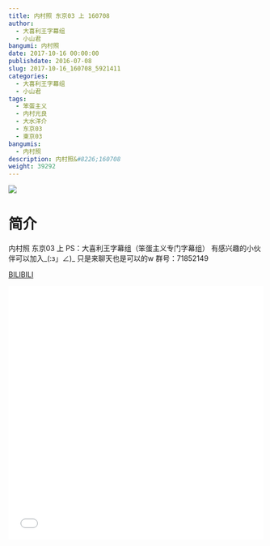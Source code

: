 ```yaml
---
title: 内村照 东京03 上 160708
author: 
  - 大喜利王字幕组
  - 小山君
bangumi: 内村照
date: 2017-10-16 00:00:00
publishdate: 2016-07-08
slug: 2017-10-16_160708_5921411
categories: 
  - 大喜利王字幕组
  - 小山君
tags: 
  - 笨蛋主义
  - 内村光良
  - 大水洋介
  - 东京03
  - 東京03
bangumis: 
  - 内村照
description: 内村照&#8226;160708
weight: 39292
---
```


![](https://i.imgur.com/dVGkBKG.jpg)

# 简介  
内村照 东京03 上  PS：大喜利王字幕组（笨蛋主义专门字幕组） 
有感兴趣的小伙伴可以加入_(:з」∠)_  只是来聊天也是可以的w
群号：71852149

  [BILIBILI](https://www.bilibili.com/video/av5921411/)


<div class="vcontainer">  <iframe class='video' src="//www.bilibili.com/blackboard/player.html?cid=9613890&aid=5921411" width="100%" height="500" frameborder="0" allowfullscreen="allowfullscreen"></iframe></div>
